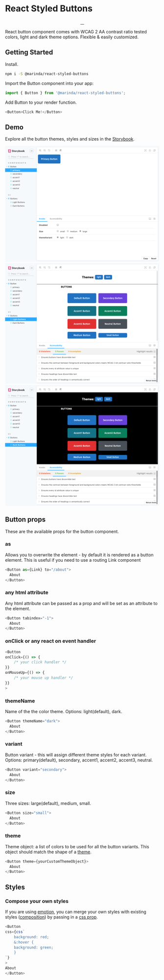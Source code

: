 # React Styled Buttons

<p align="center">
  <a href="https://www.npmjs.com/package/@marinda/react-styled-buttons" target="_blank">
    <img src="https://badgen.net/npm/v/@marinda/react-styled-buttons" alt="">
  <a href="LICENSE.md" target="_blank">
    <img src="https://badgen.net/badge/license/ISC/blue" alt="">
  </a>
  <a href="https://www.npmjs.com/package/@marinda/react-styled-buttons" target="_blank">
    <img src="https://badgen.net/npm/dt/@marinda/react-styled-buttons" alt="">
  </a>
  <a href="https://marinda.me/react-styled-buttons/?path=/story/components-button--primary" target="_blank">
    <img src="https://cdn.jsdelivr.net/gh/storybookjs/brand@master/badge/badge-storybook.svg" alt="">
  </a>
</p>


React button component comes with WCAG 2 AA contrast ratio tested colors, light and dark theme options. Flexible & easily customized.

## Getting Started

Install.

```sh
npm i -S @marinda/react-styled-buttons
```

Import the Button component into your app:

```js
import { Button } from '@marinda/react-styled-buttons';
```

Add Button to your render function.

```js
<Button>Click Me!</Button>
```

## Demo
Explore all the button themes, styles and sizes in the [Storybook](https://marinda.me/react-styled-buttons/?path=/story/components-button--primary).

![](docs/screenshots/storybook-preview-1.png)
![](docs/screenshots/storybook-preview-2.png)
![](docs/screenshots/storybook-preview-3.png)

## Button props

These are the available props for the button component.

### as

Allows you to overwrite the element - by default it is rendered as a button element. This is useful if you need to use a routing Link component

```js
<Button as={Link} to="/about">
  About
</Button>
```

### any html attribute

Any html attribute can be passed as a prop and will be set as an attribute to the element.

```js
<Button tabindex="-1">
  About
</Button>
```

### onClick or any react on event handler

```js
<Button
onClick={() => {
    /* your click handler */
}}
onMouseUp={() => {
    /* your mouse up handler */
}}
>
```

### themeName

Name of the the color theme. Options: light(default), dark.

```js
<Button themeName="dark">
  About
</Button>
```

### variant

Button variant - this will assign different theme styles for each variant. Options: primary(default), secondary, accent1, accent2, accent3, neutral.

```js
<Button variant="secondary">
  About
</Button>
```

### size

Three sizes: large(default), medium, small.

```js
<Button size="small">
  About
</Button>
```

### theme

Theme object: a list of colors to be used for all the button variants. This object should match the shape of a [theme](https://github.com/mariiinda/react-styled-buttons/blob/master/src/theme/light.js).

```js
<Button theme={yourCustomThemeObject}>
  About
</Button>
```

##  Styles

### Compose your own styles
 If you are using [emotion](https://emotion.sh/), you can merge your own styles with existing styles ([composition](https://emotion.sh/docs/composition)) by passing in a [css prop](https://emotion.sh/docs/css-prop).

```js
<Button
css={css`
    background: red;
    &:hover {
    background: green;
    }
`}
>
About
</Button>
```